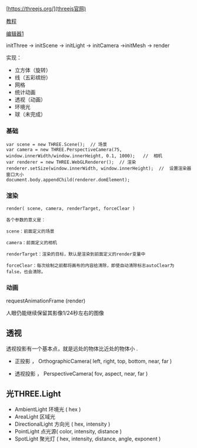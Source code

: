 [https://threejs.org/](threejs官网)

[教程]( http://www.hewebgl.com/article/articledir/1 )

[编辑器1](http://www.myjscode.com/threejs/editor/index.html)



initThree  ->   initScene  -> initLight  ->   initCamera  ->initMesh  ->  render



实现：

- 立方体（旋转）
- 线（五彩缤纷）
- 网格
- 统计动画
- 透视（动画）
- 环境光
- 球（未完成）




### 基础

```
var scene = new THREE.Scene();  // 场景		
var camera = new THREE.PerspectiveCamera(75, window.innerWidth/window.innerHeight, 0.1, 1000);   //  相机		
var renderer = new THREE.WebGLRenderer();  // 渲染		
renderer.setSize(window.innerWidth, window.innerHeight);  //  设置渲染器窗口大小	
document.body.appendChild(renderer.domElement);
```



### 渲染

```
render( scene, camera, renderTarget, forceClear )

各个参数的意义是：

scene：前面定义的场景

camera：前面定义的相机

renderTarget：渲染的目标，默认是渲染到前面定义的render变量中

forceClear：每次绘制之前都将画布的内容给清除，即使自动清除标志autoClear为false，也会清除。
```

### 动画

 requestAnimationFrame (render)



 人眼仍能继续保留其影像1/24秒左右的图像 

## 透视

 透视投影有一个基本点，就是远处的物体比近处的物体小 .

- 正投影 ，  OrthographicCamera( left, right, top, bottom, near, far ) 

-  透视投影 ，  PerspectiveCamera( fov, aspect, near, far ) 

## 光THREE.Light

- AmbientLight 环境光 ( hex ) 
- AreaLight  区域光 
- DirectionalLight  方向光   ( hex, intensity ) 
- PointLight  点光源( color, intensity, distance ) 
- SpotLight  聚光灯 ( hex, intensity, distance, angle, exponent ) 
